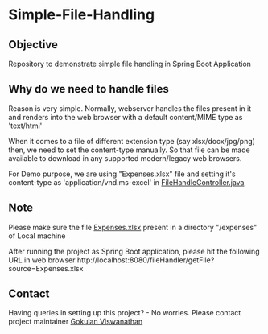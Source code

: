 # Simple-File-Handling

## Objective

Repository to demonstrate simple file handling in Spring Boot Application

## Why do we need to handle files

Reason is very simple. Normally, webserver handles the files present in it and renders into the web browser with a 
default content/MIME type as 'text/html'

When it comes to a file of different extension type (say xlsx/docx/jpg/png) then, we need to set the content-type manually. So that file can be made available to download in any supported modern/legacy web browsers.

For Demo purpose, we are using "Expenses.xlsx" file and setting it's content-type as 'application/vnd.ms-excel' in [FileHandleController.java](https://github.com/gokulanviswanathan/Simple-File-Handling/blob/master/src/main/java/com/filehandle/controller/FileHandleController.java)

## Note

Please make sure the file [Expenses.xlsx](https://github.com/gokulanviswanathan/Simple-File-Handling/blob/master/Expenses.xlsx) present in a directory "/expenses" of Local machine

After running the project as Spring Boot application, please hit the following URL in web browser
http://localhost:8080/fileHandler/getFile?source=Expenses.xlsx

## Contact

Having queries in setting up this project? - No worries. Please contact project maintainer [Gokulan Viswanathan](mailto:gokulan90@yahoo.com?subject=[GitHub]%20Source%20Spring%20Boot%20FileHandling)
